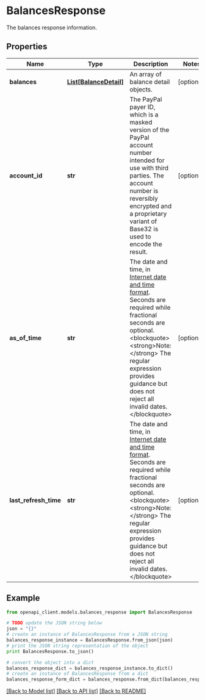 # BalancesResponse

The balances response information.

## Properties

Name | Type | Description | Notes
------------ | ------------- | ------------- | -------------
**balances** | [**List[BalanceDetail]**](BalanceDetail.md) | An array of balance detail objects. | [optional] 
**account_id** | **str** | The PayPal payer ID, which is a masked version of the PayPal account number intended for use with third parties. The account number is reversibly encrypted and a proprietary variant of Base32 is used to encode the result. | [optional] 
**as_of_time** | **str** | The date and time, in [Internet date and time format](https://tools.ietf.org/html/rfc3339#section-5.6). Seconds are required while fractional seconds are optional.&lt;blockquote&gt;&lt;strong&gt;Note:&lt;/strong&gt; The regular expression provides guidance but does not reject all invalid dates.&lt;/blockquote&gt; | [optional] 
**last_refresh_time** | **str** | The date and time, in [Internet date and time format](https://tools.ietf.org/html/rfc3339#section-5.6). Seconds are required while fractional seconds are optional.&lt;blockquote&gt;&lt;strong&gt;Note:&lt;/strong&gt; The regular expression provides guidance but does not reject all invalid dates.&lt;/blockquote&gt; | [optional] 

## Example

```python
from openapi_client.models.balances_response import BalancesResponse

# TODO update the JSON string below
json = "{}"
# create an instance of BalancesResponse from a JSON string
balances_response_instance = BalancesResponse.from_json(json)
# print the JSON string representation of the object
print BalancesResponse.to_json()

# convert the object into a dict
balances_response_dict = balances_response_instance.to_dict()
# create an instance of BalancesResponse from a dict
balances_response_form_dict = balances_response.from_dict(balances_response_dict)
```
[[Back to Model list]](../README.md#documentation-for-models) [[Back to API list]](../README.md#documentation-for-api-endpoints) [[Back to README]](../README.md)


